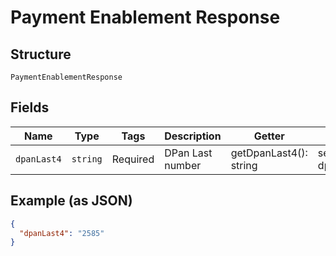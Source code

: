 
# Payment Enablement Response

## Structure

`PaymentEnablementResponse`

## Fields

| Name | Type | Tags | Description | Getter | Setter |
|  --- | --- | --- | --- | --- | --- |
| `dpanLast4` | `string` | Required | DPan Last number | getDpanLast4(): string | setDpanLast4(string dpanLast4): void |

## Example (as JSON)

```json
{
  "dpanLast4": "2585"
}
```

